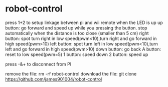 # robot-control

press 1+2 to setup linkage between pi and wii remote when the LED is up
up button: go forward and speed up while you pressing the button. stop automatically when the distance is too close (smaller than 5 cm)
right button: spot turn right in low speed(pwm<10),turn right and go forward in high speed(pwm>10)
left button: spot turn left in low speed(pwm<10),turn left and go forward in high speed(pwm>10)
down button: go back
A button: reset to low speed(pwm=5)
1 button: speed down
2 button: speed up

press -&+ to disconnect from PI

remove the file: rm -rf robot-control
download the file: git clone https://github.com/james901004/robot-control


